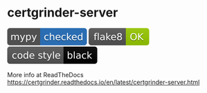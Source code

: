 # certgrinder-server

[![Checked with mypy](badges/mypy_badge.svg)](http://mypy-lang.org/)
[![Checked with flake8](badges/flake8-OK-green.svg)](http://flake8.pycqa.org/en/latest/)
[![Codestyle black](badges/black.svg)](https://github.com/psf/black/)

More info at ReadTheDocs https://certgrinder.readthedocs.io/en/latest/certgrinder-server.html

